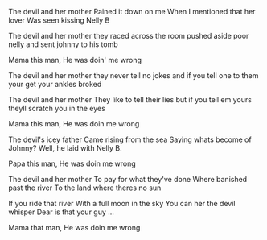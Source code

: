 The devil and her mother
Rained it down on me
When I mentioned that her lover
Was seen kissing Nelly B

The devil and her mother
they raced across the room
pushed aside poor nelly
and sent johnny to his tomb

Mama this man,
He was doin' me wrong

The devil and her mother
they never tell no jokes
and if you tell one to them
your get your ankles broked

The devil and her mother
They like to tell their lies
but if you tell em yours
theyll scratch you in the eyes

Mama this man,
He was doin me wrong

The devil's icey father
Came rising from the sea
Saying whats become of Johnny?
Well, he laid with Nelly B.

Papa this man,
He was doin me wrong

The devil and her mother
To pay for what they've done
Where banished past the river
To the land where theres no sun

If you ride that river
With a full moon in the sky
You can her the devil whisper
Dear is that your guy
...

Mama that man,
He was doin me wrong

